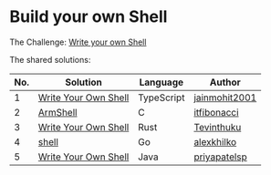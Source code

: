 # Build your own Shell

The Challenge: [Write your own Shell](https://codingchallenges.fyi/challenges/challenge-shell)

The shared solutions:

| No. | Solution                                                                                      | Language   | Author |
|-----|-----------------------------------------------------------------------------------------------|------------|--------|
| 1   | [Write Your Own Shell](https://github.com/jainmohit2001/coding-challenges/blob/master/src/14) | TypeScript | [jainmohit2001](https://github.com/jainmohit2001) |
| 2   | [ArmShell](https://github.com/itfibonacci/armsh)                                              | C          | [itfibonacci](https://github.com/itfibonacci) |
| 3   | [Write Your Own Shell](https://github.com/Tevinthuku/coding_challenges_fyi/tree/main/shell)   | Rust       | [Tevinthuku](https://github.com/Tevinthuku) |
| 4   | [shell](https://github.com/alexkhilko/shell)                                                  | Go         | [alexkhilko](https://github.com/alexkhilko) |
| 5   | [Write Your Own Shell](https://github.com/priyapatelsp/own_shell)                                   | Java       | [priyapatelsp](https://github.com/priyapatelsp) |
